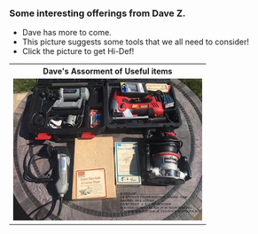 
### Some interesting offerings from Dave Z.

-  Dave has more to come.
-  This picture suggests some tools that we all need to consider!
-  Click the picture to get Hi-Def!
<table>
  <tr>
    <th>Dave's Assorment of Useful items</td>

  </tr>
  <tr>
      <td valign="top">
      <a href="./tools.jpg">
      <img src="./Thumbnails/tools-T.jpg">
      </a>
      </td>
 </table>


